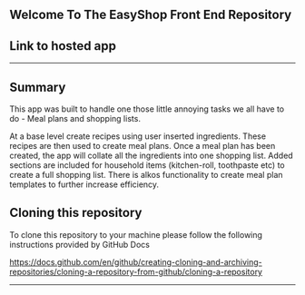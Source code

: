 ## Welcome To The EasyShop Front End Repository

## Link to hosted app

---

## Summary

This app was built to handle one those little annoying tasks we all have to do - Meal plans and shopping lists.

At a base level create recipes using user inserted ingredients. These recipes are then used to create meal plans. Once a meal plan has been created, the app will collate all the ingredients into one shopping list. Added sections are included for household items (kitchen-roll, toothpaste etc) to create a full shopping list. There is alkos functionality to create meal plan templates to further increase efficiency.

## Cloning this repository

To clone this repository to your machine please follow the following instructions provided by GitHub Docs

https://docs.github.com/en/github/creating-cloning-and-archiving-repositories/cloning-a-repository-from-github/cloning-a-repository

---
